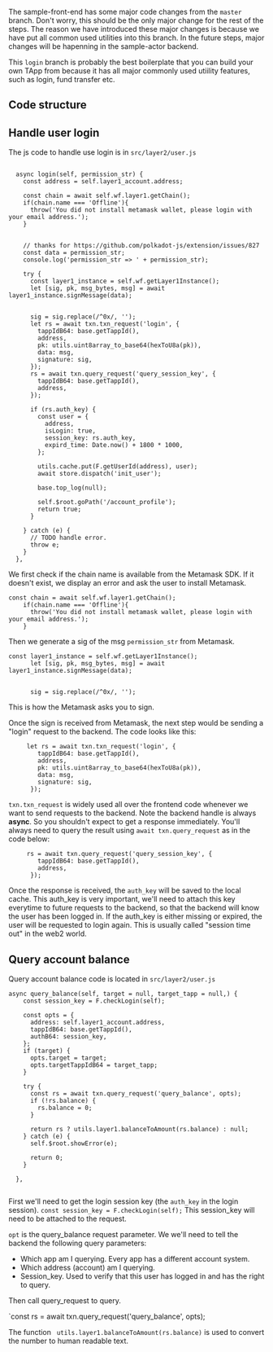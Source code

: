 The sample-front-end has some major code changes from the `master` branch. Don't worry, this should be the only major change for the rest of the steps. The reason we have introduced these major changes is because we have put all common used utilities into this branch. In the future steps, major changes will be hapenning in the sample-actor backend. 

This `login` branch is probably the best boilerplate that you can build your own TApp from because it has all major commonly used utiility features, such as login, fund transfer etc.

## Code structure


## Handle user login

The js code to handle use login is in `src/layer2/user.js`

```

  async login(self, permission_str) {
    const address = self.layer1_account.address;

    const chain = await self.wf.layer1.getChain();
    if(chain.name === 'Offline'){
      throw('You did not install metamask wallet, please login with your email address.');
    }


    // thanks for https://github.com/polkadot-js/extension/issues/827
    const data = permission_str;
    console.log('permission_str => ' + permission_str);

    try {
      const layer1_instance = self.wf.getLayer1Instance();
      let [sig, pk, msg_bytes, msg] = await layer1_instance.signMessage(data);


      sig = sig.replace(/^0x/, '');
      let rs = await txn.txn_request('login', {
        tappIdB64: base.getTappId(),
        address,
        pk: utils.uint8array_to_base64(hexToU8a(pk)),
        data: msg,
        signature: sig,
      });
      rs = await txn.query_request('query_session_key', {
        tappIdB64: base.getTappId(),
        address,
      });

      if (rs.auth_key) {
        const user = {
          address,
          isLogin: true,
          session_key: rs.auth_key,
          expird_time: Date.now() + 1800 * 1000,
        };

        utils.cache.put(F.getUserId(address), user);
        await store.dispatch('init_user');

        base.top_log(null);

        self.$root.goPath('/account_profile');
        return true;
      }

    } catch (e) {
      // TODO handle error.
      throw e;
    }
  },

```

We first check if the chain name is available from the Metamask SDK. If it doesn't exist, we display an error and ask the user to install Metamask.

```
const chain = await self.wf.layer1.getChain();
    if(chain.name === 'Offline'){
      throw('You did not install metamask wallet, please login with your email address.');
    }
```

Then we generate a sig of the msg `permission_str` from Metamask.

```
const layer1_instance = self.wf.getLayer1Instance();
      let [sig, pk, msg_bytes, msg] = await layer1_instance.signMessage(data);


      sig = sig.replace(/^0x/, '');
```

This is how the Metamask asks you to sign.

Once the sign is received from Metamask, the next step would be sending a "login" request to the backend. The code looks like this:

```
     let rs = await txn.txn_request('login', {
        tappIdB64: base.getTappId(),
        address,
        pk: utils.uint8array_to_base64(hexToU8a(pk)),
        data: msg,
        signature: sig,
      });
```

`txn.txn_request` is widely used all over the frontend code whenever we want to send requests to the backend.  Note the backend handle is always **async**. So you shouldn't expect to get a response immediately. You'll always need to query the result using `await txn.query_request` as in the code below:

```
     rs = await txn.query_request('query_session_key', {
        tappIdB64: base.getTappId(),
        address,
      });
```

Once the response is received, the `auth_key` will be saved to the local cache. This auth_key is very important, we'll need to attach this key everytime to future requests to the backend, so that the backend will know the user has been logged in. If the auth_key is either missing or expired, the user will be requested to login again. This is usually called "session time out" in the web2 world.

## Query account balance
Query account balance code is located in `src/layer2/user.js`

```
async query_balance(self, target = null, target_tapp = null,) {
    const session_key = F.checkLogin(self);

    const opts = {
      address: self.layer1_account.address,
      tappIdB64: base.getTappId(),
      authB64: session_key,
    };
    if (target) {
      opts.target = target;
      opts.targetTappIdB64 = target_tapp;
    }

    try {
      const rs = await txn.query_request('query_balance', opts);
      if (!rs.balance) {
        rs.balance = 0;
      }

      return rs ? utils.layer1.balanceToAmount(rs.balance) : null;
    } catch (e) {
      self.$root.showError(e);

      return 0;
    }

  },
  
```

First we'll need to get the login session key (the `auth_key` in the login session). `const session_key = F.checkLogin(self);` This session_key will need to be attached to the request. 

`opt` is the query_balance request parameter. We we'll need to tell the backend the following query parameters:

- Which app am I querying. Every app has a different account system.
- Which address (account) am I querying.
- Session_key. Used to verify that this user has logged in and has the right to query.

Then call query_request to query.

`const rs = await txn.query_request('query_balance', opts);

The function ` utils.layer1.balanceToAmount(rs.balance)` is used to convert the number to human readable text.





